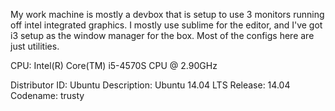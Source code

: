 My work machine is mostly a devbox that is setup to use 3 monitors running off intel integrated graphics. I mostly use sublime for the editor, and I've got i3 setup as the window manager for the box. Most of the configs here are just utilities.

CPU: Intel(R) Core(TM) i5-4570S CPU @ 2.90GHz

Distributor ID: Ubuntu
Description:    Ubuntu 14.04 LTS
Release:    14.04
Codename:   trusty
